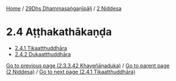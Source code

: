 
[Home](/) / [29Dhs Dhammasaṅgaṇīpāḷi](...md) / [2 Niddesa](../29Dhs/2.md)

# 2.4 Aṭṭhakathākaṇḍa

* [2.4.1 Tikaatthuddhāra](2.4/2.4.1.md)
* [2.4.2 Dukaatthuddhāra](2.4/2.4.2.md)

[Go to previous page (2.3.3.42 Khayeñāṇaduka)](2.3/2.3.3/2.3.3.42.md) / [Go to parent page (2 Niddesa)](../29Dhs/2.md) / [Go to next page (2.4.1 Tikaatthuddhāra)](2.4/2.4.1.md)


